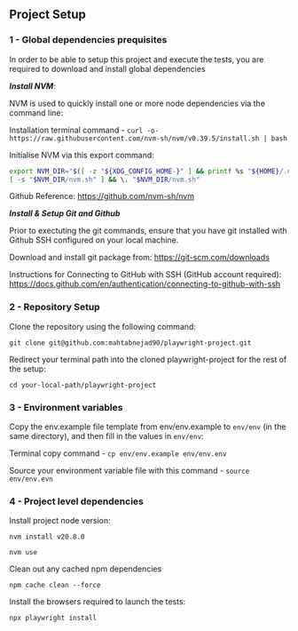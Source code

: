 ## Project Setup

### 1 - Global dependencies prequisites

In order to be able to setup this project and execute the tests, you are required to download and install global dependencies

***Install NVM***:

NVM is used to quickly install one or more node dependencies via the command line:

Installation terminal command - `curl -o- https://raw.githubusercontent.com/nvm-sh/nvm/v0.39.5/install.sh | bash`

Initialise NVM via this export command: 

```bash
export NVM_DIR="$([ -z "${XDG_CONFIG_HOME-}" ] && printf %s "${HOME}/.nvm" || printf %s "${XDG_CONFIG_HOME}/nvm")"
[ -s "$NVM_DIR/nvm.sh" ] && \. "$NVM_DIR/nvm.sh"
```
Github Reference: https://github.com/nvm-sh/nvm

***Install & Setup Git and Github***

Prior to exectuting the git commands, ensure that you have git installed with Github SSH configured on your local machine.

Download and install git package from: https://git-scm.com/downloads

Instructions for Connecting to GitHub with SSH (GitHub account required): https://docs.github.com/en/authentication/connecting-to-github-with-ssh

### 2 - Repository Setup

Clone the repository using the following command:

`git clone git@github.com:mahtabnejad90/playwright-project.git`

Redirect your terminal path into the cloned playwright-project for the rest of the setup:

`cd your-local-path/playwright-project`

### 3 - Environment variables

Copy the env.example file template from env/env.example to `env/env` (in the same directory), and then fill in the values in `env/env`:

Terminal copy command - `cp env/env.example env/env.env`

Source your environment variable file with this command - `source env/env.evn`

### 4 - Project level dependencies

Install project node version:

`nvm install v20.8.0`

`nvm use`

Clean out any cached npm dependencies

`npm cache clean --force`

Install the browsers required to launch the tests:

`npx playwright install`
